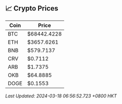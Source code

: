 ## 📈 Crypto Prices

| Coin | Price |
| ---- | ----- |
| BTC | $68442.4228 |
| ETH | $3657.6261 |
| BNB | $579.7137 |
| CRV | $0.7112 |
| ARB | $1.7375 |
| OKB | $64.8885 |
| DOGE | $0.1553 |

_Last Updated: 2024-03-18 06:56:52.723 +0800 HKT_